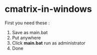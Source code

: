 # cmatrix-in-windows
First you need these :
1. Save as main.bat
2. Put anywhere
3. Click **main.bat** run as administrator
4. Done
